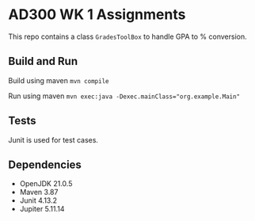 # AD300 WK 1 Assignments
This repo contains a class `GradesToolBox` to handle GPA to % conversion.

## Build and Run
Build using maven
`mvn compile`

Run using maven
`mvn exec:java -Dexec.mainClass="org.example.Main"`

## Tests
Junit is used for test cases.

## Dependencies
- OpenJDK 21.0.5
- Maven 3.87
- Junit 4.13.2
- Jupiter 5.11.14


